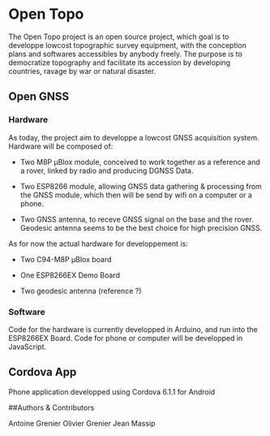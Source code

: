 # Open Topo 

The Open Topo project is an open source project, which goal is to developpe lowcost topographic survey equipment, with the conception plans and softwares accessibles by anybody freely.  The purpose is to democratize topography and facilitate its accession by developing countries, ravage by war or natural disaster. 

## Open GNSS

### Hardware

As today, the project aim to developpe a lowcost GNSS acquisition system. Hardware will be composed of:

- Two M8P µBlox module, conceived to work together as a reference and a rover, linked by radio and producing DGNSS Data. 

- Two ESP8266 module, allowing GNSS data gathering & processing from the GNSS module, which then will be send by wifi on a computer or a phone.

- Two GNSS antenna, to receve GNSS signal on the base and the rover. Geodesic antenna seems to be the best choice for high precision GNSS.

As for now the actual hardware for developpement is: 

- Two C94-M8P µBlox board

- One ESP8266EX Demo Board

- Two geodesic antenna (reference ?)

### Software

Code for the hardware is currently developped in Arduino, and run into the ESP8266EX Board. 
Code for phone or computer will be developped in JavaScript.

## Cordova App

Phone application developped using Cordova 6.1.1 for Android

##Authors & Contributors

Antoine Grenier
Olivier Grenier
Jean Massip


